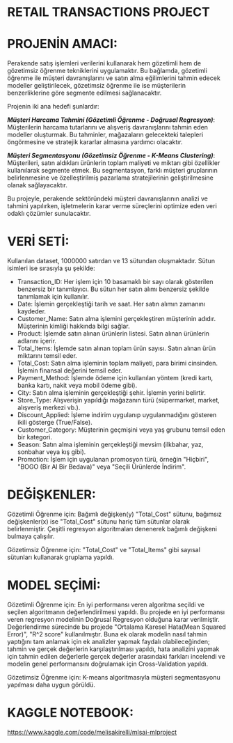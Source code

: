 # RETAIL TRANSACTIONS PROJECT

# PROJENİN AMACI:
  Perakende satış işlemleri verilerini kullanarak hem gözetimli hem de gözetimsiz öğrenme tekniklerini uygulamaktır. Bu bağlamda, gözetimli öğrenme ile müşteri davranışlarını ve satın alma eğilimlerini tahmin edecek modeller geliştirilecek, gözetimsiz öğrenme ile ise müşterilerin benzerliklerine göre segmente edilmesi sağlanacaktır.

  Projenin iki ana hedefi şunlardır:

***Müşteri Harcama Tahmini (Gözetimli Öğrenme - Doğrusal Regresyon)***: Müşterilerin harcama tutarlarını ve alışveriş davranışlarını tahmin eden modeller oluşturmak. Bu tahminler, mağazaların gelecekteki talepleri öngörmesine ve stratejik kararlar almasına yardımcı olacaktır.

***Müşteri Segmentasyonu (Gözetimsiz Öğrenme - K-Means Clustering)***: Müşterileri, satın aldıkları ürünlerin toplam maliyeti ve miktarı gibi özellikler kullanılarak segmente etmek. Bu segmentasyon, farklı müşteri gruplarının belirlenmesine ve özelleştirilmiş pazarlama stratejilerinin geliştirilmesine olanak sağlayacaktır.

  Bu projeyle, perakende sektöründeki müşteri davranışlarının analizi ve tahmini yapılırken, işletmelerin karar verme süreçlerini optimize eden veri odaklı çözümler sunulacaktır.

# VERİ SETİ:
Kullanılan dataset, 1000000 satırdan ve 13 sütundan oluşmaktadır. Sütun isimleri ise sırasıyla şu şekilde:

* Transaction_ID: Her işlem için 10 basamaklı bir sayı olarak gösterilen benzersiz bir tanımlayıcı. Bu sütun her satın alımı benzersiz şekilde tanımlamak için kullanılır.
* Date: İşlemin gerçekleştiği tarih ve saat. Her satın alımın zamanını kaydeder.
* Customer_Name: Satın alma işlemini gerçekleştiren müşterinin adıdır. Müşterinin kimliği hakkında bilgi sağlar.
* Product: İşlemde satın alınan ürünlerin listesi. Satın alınan ürünlerin adlarını içerir.
* Total_Items: İşlemde satın alınan toplam ürün sayısı. Satın alınan ürün miktarını temsil eder.
* Total_Cost: Satın alma işleminin toplam maliyeti, para birimi cinsinden. İşlemin finansal değerini temsil eder.
* Payment_Method: İşlemde ödeme için kullanılan yöntem (kredi kartı, banka kartı, nakit veya mobil ödeme gibi). 
* City: Satın alma işleminin gerçekleştiği şehir. İşlemin yerini belirtir.
* Store_Type: Alışverişin yapıldığı mağazanın türü (süpermarket, market, alışveriş merkezi vb.).
* Discount_Applied: İşleme indirim uygulanıp uygulanmadığını gösteren ikili gösterge (True/False).
* Customer_Category: Müşterinin geçmişini veya yaş grubunu temsil eden bir kategori.
* Season: Satın alma işleminin gerçekleştiği mevsim (ilkbahar, yaz, sonbahar veya kış gibi).
* Promotion: İşlem için uygulanan promosyon türü, örneğin "Hiçbiri", "BOGO (Bir Al Bir Bedava)" veya "Seçili Ürünlerde İndirim".

# DEĞİŞKENLER:
Gözetimli Öğrenme için: Bağımlı değişken(y) "Total_Cost" sütunu, bağımsız değişkenler(x) ise "Total_Cost" sütunu hariç tüm sütunlar olarak belirlenmiştir. Çeşitli regresyon algoritmaları denenerek bağımlı değişkeni bulmaya çalışılır.

Gözetimsiz Öğrenme için: "Total_Cost" ve "Total_Items" gibi sayısal sütunları kullanarak gruplama yapıldı.

# MODEL SEÇİMİ:
Gözetimli Öğrenme için: En iyi performansı veren algoritma seçildi ve seçilen algoritmanın değerlendirilmesi yapıldı. Bu projede en iyi performansı veren regresyon modelinin Doğrusal Regresyon olduğuna karar verilmiştir. Değerlendirme sürecinde bu projede "Ortalama Karesel Hata(Mean Squared Error)", "R^2 score" kullanılmıştır. Buna ek olarak modelin nasıl tahmin yaptığını tam anlamak için ek analizler yapmak faydalı olabileceğinden; tahmin ve gerçek değerlerin karşılaştırılması yapıldı, hata analizini yapmak için tahmin edilen değerlerle gerçek değerler arasındaki farkları incelendi ve modelin genel performansını doğrulamak için Cross-Validation yapıldı.

Gözetimsiz Öğrenme için:  K-means algoritmasıyla müşteri segmentasyonu yapılması daha uygun görüldü.

# KAGGLE NOTEBOOK: 
https://www.kaggle.com/code/melisakirelli/mlsai-mlproject
